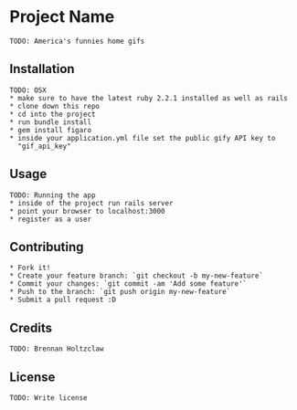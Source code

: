 # Project Name
    TODO: America's funnies home gifs
## Installation
    TODO: OSX
    * make sure to have the latest ruby 2.2.1 installed as well as rails
    * clone down this repo
    * cd into the project
    * run bundle install
    * gem install figaro
    * inside your application.yml file set the public gify API key to
      "gif_api_key"
## Usage
    TODO: Running the app
    * inside of the project run rails server
    * point your browser to localhost:3000
    * register as a user
## Contributing
    * Fork it!
    * Create your feature branch: `git checkout -b my-new-feature`
    * Commit your changes: `git commit -am 'Add some feature'`
    * Push to the branch: `git push origin my-new-feature`
    * Submit a pull request :D
## Credits
    TODO: Brennan Holtzclaw
## License
    TODO: Write license
